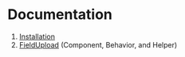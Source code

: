 # Documentation
1. [Installation](Documentation/Installation.md)
2. [FieldUpload](Documentation/FieldUpload.md) (Component, Behavior, and Helper)
